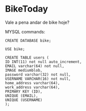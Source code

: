 # BikeToday
Vale a pena andar de bike hoje?


MYSQL commands:

```mysql
CREATE DATABASE bike;
```

```mysql
USE bike;
```

```mysql
CREATE TABLE users (
ID INT(11) not null auto_increment,
EMAIL varchar(64) not null,
IMAGE mediumblob,
password varchar(32) not null,
USERNAME VARCHAR(16) not null,
home_address varchar(64),
work_address varchar(64),
PRIMARY KEY (ID),
UNIQUE (EMAIL),
UNIQUE (USERNAME)
);
```

